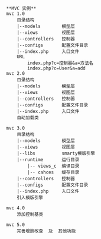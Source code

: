     **MVC 实例**
    mvc 1.0
        目录结构
        |--models        模型层
        |--views         视图层
        |--controllers   控制器
        |--configs       配置文件目录
        |--index.php     入口文件
        URL
            index.php?c=控制器&a=方法名
            index.php?c=User&a=add
    mvc 2.0
        目录结构
        |--models        模型层
        |--views         视图层
        |--controllers   控制器
        |--configs       配置文件目录
        |--index.php     入口文件
        自动加载类

    mvc 3.0
        目录结构
        |--models        模型层
        |--views         视图层
        |--libs          smarty模版引擎
        |--runtime       运行目录
            |-- views_c  编译目录
            |-- cahces   缓存目录
        |--controllers   控制器
        |--configs       配置文件目录
        |--index.php     入口文件
        引入模版引擎

    mvc 4.0
        添加控制基类

    mvc 5.0
        完善增删改查  及  其他功能